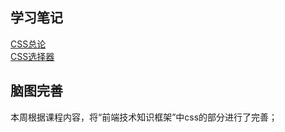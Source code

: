 ## 学习笔记
[CSS总论](https://f564e543.wiz03.com/wapp/pages/view/share/s/3Rpel333KkCD2RogYR0jfr1L1A1lD502LklI2Wv9NM1lEXAd)  
[CSS选择器](https://f564e543.wiz03.com/wapp/pages/view/share/s/3Rpel333KkCD2RogYR0jfr1L3RrBIK1k9Qk_2hQuSQ3OLDbV)

## 脑图完善
本周根据课程内容，将“前端技术知识框架”中css的部分进行了完善；